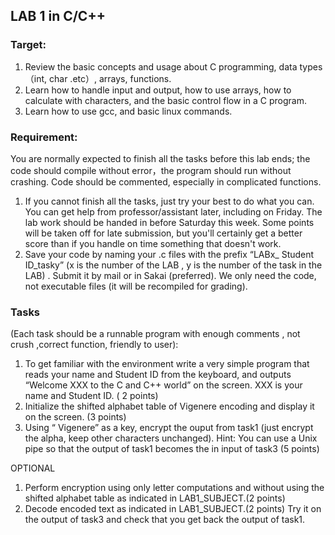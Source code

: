 ## LAB 1 in C/C++ 
### Target:
 1. Review the basic concepts and usage about C programming, data types（int, char .etc）,  arrays, functions.
 2. Learn how to handle input and output, how to use arrays, how to calculate with characters, and the basic control flow in a C program.
 3. Learn how to use gcc, and basic linux commands.
### Requirement:
You are normally expected to finish all the tasks before this lab ends; the code should compile without error，the program should run without crashing. Code should be commented, especially in complicated functions.

 1. If you cannot finish all the tasks, just try your best to do what you can. You can get help from professor/assistant later, including on Friday. The lab work should be handed in before Saturday this week. Some points will be taken off for late submission, but you'll certainly get a better score than if you handle on time something that doesn't work.
 2. Save your code by naming your .c files with the prefix “LABx_ Student ID_tasky” (x is the number of the LAB , y is the number of the task in the LAB) . Submit it by mail or in Sakai (preferred). We only need the code, not executable files (it will be recompiled for grading). 

### Tasks 
(Each task should be a runnable program with enough comments , not crush ,correct function, friendly to user):
 1. To get familiar with the environment write a very simple program that reads your name and Student ID from the keyboard, and outputs “Welcome XXX to the C and C++ world” on the screen. XXX is your name and Student ID. ( 2 points)
 2. Initialize the shifted alphabet table of Vigenere encoding and display it on the screen. (3 points)
 3. Using “ Vigenere” as a key, encrypt the ouput from task1 (just encrypt the alpha, keep other characters unchanged). Hint: You can use a Unix pipe so that the output of task1 becomes the in input of task3 (5 points)

OPTIONAL

 1. Perform encryption using only letter computations and without using the shifted alphabet table as indicated in LAB1_SUBJECT.(2 points)
 2. Decode encoded text as indicated in LAB1_SUBJECT.(2 points) Try it on the output of task3 and check that you get back the output of task1.
